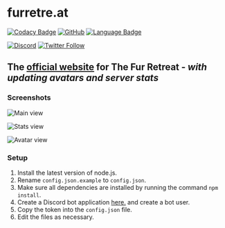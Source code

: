 # furretre.at

[![Codacy Badge](https://api.codacy.com/project/badge/Grade/e9916df795ad465d9565aa7d321bc0b2)](https://app.codacy.com/app/ben071/furretreat.rocks)
[![GitHub](https://img.shields.io/github/license/mashape/apistatus.svg)](https://github.com/TFR-Development/furretre.at)
[![Language Badge](https://img.shields.io/github/languages/top/TFR-Development/furretreat.rocks.svg)](https://github.com/TFR-Development/furretre.at)

[![Discord](https://img.shields.io/discord/569747786199728150?label=Discord&logo=Discord)](https://discord.furretre.at)
[![Twitter Follow](https://img.shields.io/twitter/follow/furretreat?style=social)](https://twitter.com/FurRetreat)

## The [official website](https://furretre.at/) for The Fur Retreat - *with updating avatars and server stats*

### Screenshots
![Main view](https://i.reupload.gg/YTut7-PWR.png)

![Stats view](https://i.reupload.gg/6wOm3xPWR.png)

![Avatar view](https://i.reupload.gg/dl6nqxEWg.png)

### Setup
1. Install the latest version of node.js.
2. Rename `config.json.example` to `config.json`.
3. Make sure all dependencies are installed by running the command `npm install`. 
4. Create a Discord bot application [here.](https://discordapp.com/developers) and create a bot user.
5. Copy the token into the `config.json` file.
6. Edit the files as necessary.
